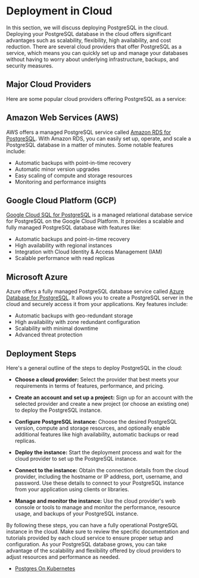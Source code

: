 # Deployment in Cloud

In this section, we will discuss deploying PostgreSQL in the cloud. Deploying your PostgreSQL database in the cloud offers significant advantages such as scalability, flexibility, high availability, and cost reduction. There are several cloud providers that offer PostgreSQL as a service, which means you can quickly set up and manage your databases without having to worry about underlying infrastructure, backups, and security measures. 

## Major Cloud Providers

Here are some popular cloud providers offering PostgreSQL as a service:

## Amazon Web Services (AWS)

AWS offers a managed PostgreSQL service called [Amazon RDS for PostgreSQL](https://aws.amazon.com/rds/postgresql/). With Amazon RDS, you can easily set up, operate, and scale a PostgreSQL database in a matter of minutes. Some notable features include:

- Automatic backups with point-in-time recovery
- Automatic minor version upgrades
- Easy scaling of compute and storage resources
- Monitoring and performance insights

## Google Cloud Platform (GCP)

[Google Cloud SQL for PostgreSQL](https://cloud.google.com/sql/docs/postgres) is a managed relational database service for PostgreSQL on the Google Cloud Platform. It provides a scalable and fully managed PostgreSQL database with features like:

- Automatic backups and point-in-time recovery
- High availability with regional instances
- Integration with Cloud Identity & Access Management (IAM)
- Scalable performance with read replicas

## Microsoft Azure

Azure offers a fully managed PostgreSQL database service called [Azure Database for PostgreSQL](https://azure.microsoft.com/en-us/services/postgresql/). It allows you to create a PostgreSQL server in the cloud and securely access it from your applications. Key features include:

- Automatic backups with geo-redundant storage
- High availability with zone redundant configuration
- Scalability with minimal downtime
- Advanced threat protection

## Deployment Steps

Here's a general outline of the steps to deploy PostgreSQL in the cloud:

- **Choose a cloud provider:** Select the provider that best meets your requirements in terms of features, performance, and pricing.

- **Create an account and set up a project:** Sign up for an account with the selected provider and create a new project (or choose an existing one) to deploy the PostgreSQL instance.

- **Configure PostgreSQL instance:** Choose the desired PostgreSQL version, compute and storage resources, and optionally enable additional features like high availability, automatic backups or read replicas.

- **Deploy the instance:** Start the deployment process and wait for the cloud provider to set up the PostgreSQL instance.

- **Connect to the instance:** Obtain the connection details from the cloud provider, including the hostname or IP address, port, username, and password. Use these details to connect to your PostgreSQL instance from your application using clients or libraries.

- **Manage and monitor the instance:** Use the cloud provider's web console or tools to manage and monitor the performance, resource usage, and backups of your PostgreSQL instance.

By following these steps, you can have a fully operational PostgreSQL instance in the cloud. Make sure to review the specific documentation and tutorials provided by each cloud service to ensure proper setup and configuration. As your PostgreSQL database grows, you can take advantage of the scalability and flexibility offered by cloud providers to adjust resources and performance as needed.

- [Postgres On Kubernetes](https://cloudnative-pg.io/)